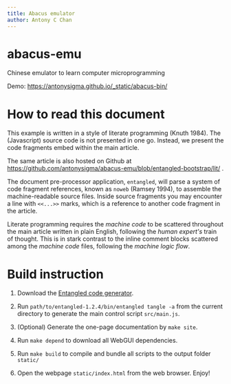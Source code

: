 ```yaml
---
title: Abacus emulator
author: Antony C Chan
---
```


# abacus-emu
Chinese emulator to learn computer microprogramming

Demo: https://antonysigma.github.io/_static/abacus-bin/

# How to read this document

This example is written in a style of literate programming (Knuth 1984).
The (Javascript) source code is not presented in one go. Instead, we present the code fragments embed within the main article.

The same article is also hosted on Github at https://github.com/antonysigma/abacus-emu/blob/entangled-bootstrap/lit/ .

The document pre-processor application, `entangled`, will parse a system of code fragment references, known as `noweb` (Ramsey 1994), to assemble the machine-readable source files.
Inside source fragments you may encounter a line with `<<...>>` marks, which is a reference to another code fragment in the article.

Literate programming requires the *machine code* to be scattered throughout the
main article written in plain English, following the *human expert's* train of
thought. This is in stark contrast to the inline comment blocks scattered among
the *machine code* files, following the *machine logic flow*.

# Build instruction

1. Download the [Entangled code generator](https://github.com/entangled/entangled/releases/tag/v1.2.4).

2. Run `path/to/entangled-1.2.4/bin/entangled tangle -a` from the current
   directory to generate the main control script `src/main.js`.

3. (Optional) Generate the one-page documentation by `make site`.

4. Run `make depend` to download all WebGUI dependencies.

5. Run `make build` to compile and bundle all scripts to the output folder `static/`

6. Open the webpage `static/index.html` from the web browser. Enjoy!

